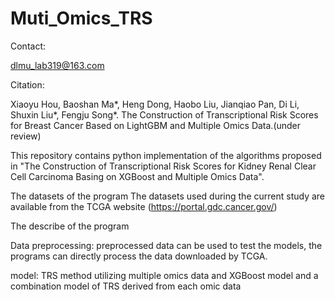 # Muti_Omics_TRS

Contact:

dlmu_lab319@163.com

Citation:

Xiaoyu Hou, Baoshan Ma*, Heng Dong, Haobo Liu, Jianqiao Pan, Di Li, Shuxin Liu*, Fengju Song*. The Construction of Transcriptional Risk Scores for Breast Cancer Based on LightGBM and Multiple Omics Data.(under review)

This repository contains python implementation of the algorithms proposed in "The Construction of Transcriptional Risk Scores for Kidney Renal Clear Cell Carcinoma Basing on XGBoost and Multiple Omics Data".

The datasets of the program
The datasets used during the current study are available from the TCGA website (https://portal.gdc.cancer.gov/)

The describe of the program

Data preprocessing: preprocessed data can be used to test the models, the programs can directly process the data downloaded by TCGA.

model: TRS method utilizing multiple omics data and XGBoost model and a combination model of TRS derived from each omic data
